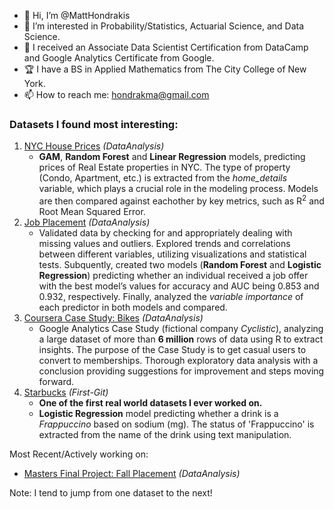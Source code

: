 - 👋 Hi, I’m @MattHondrakis
- 🧠 I’m interested in Probability/Statistics, Actuarial Science, and Data Science.
- 🌱 I received an Associate Data Scientist Certification from DataCamp and Google Analytics Certificate from Google.
- :trophy: I have a BS in Applied Mathematics from The City College of New York.
- 📫 How to reach me: hondrakma@gmail.com
   

### Datasets I found most interesting:   
  1. [NYC House Prices](https://github.com/MattHondrakis/DataAnalysis/blob/main/NYC%20House%20Prices/NYCHousePrices.md) *(DataAnalysis)*
      *  **GAM**, **Random Forest** and **Linear Regression** models, predicting prices of Real Estate properties in NYC. The type of property (Condo, Apartment, etc.)
         is extracted from the *home_details* variable, which plays a crucial role in the modeling process. Models are then compared against eachother by key metrics,            such as R<sup>2</sup> and Root Mean Squared Error.
  2. [Job Placement](https://github.com/MattHondrakis/DataAnalysis/blob/main/Masters%20Project%20Fall%20Placement/Masters-Project-Fall-Placement.md)  *(DataAnalysis)*
      *  Validated data by checking for and appropriately dealing with missing values and outliers. Explored trends and correlations between different 
         variables, utilizing visualizations and statistical tests. Subquently, created two models (**Random Forest** and **Logistic Regression**) 
         predicting whether an individual received a job offer with the best model’s values for accuracy and AUC being 0.853 and 0.932, respectively. Finally, 
         analyzed the *variable importance* of each predictor in both models and compared. 
  3. [Coursera Case Study: Bikes](https://github.com/MattHondrakis/DataAnalysis/blob/main/Coursera%20Case%20Study/Bikes.md) *(DataAnalysis)*
      *  Google Analytics Case Study (fictional company *Cyclistic*), analyzing a large dataset of more than **6 million** rows of data using R to extract 
         insights. 
         The purpose of the Case Study is to get casual users to convert to memberships. Thorough exploratory data analysis with a conclusion providing suggestions for            improvement and steps moving forward.
  4. [Starbucks](https://github.com/MattHondrakis/First-Git/blob/main/12-21-21/Starbucks.md) *(First-Git)* 
      *  **One of the first real world datasets I ever worked on.**
      *  **Logistic Regression** model predicting whether a drink is a *Frappuccino* based on sodium (mg). The status of 'Frappuccino' is extracted 
         from the name of the drink using text manipulation.


Most Recent/Actively working on: 
* [Masters Final Project: Fall Placement](https://github.com/MattHondrakis/DataAnalysis/blob/main/Masters%20Project%20Fall%20Placement/Masters-Project-Fall-Placement.md) *(DataAnalysis)*


Note: I tend to jump from one dataset to the next!
